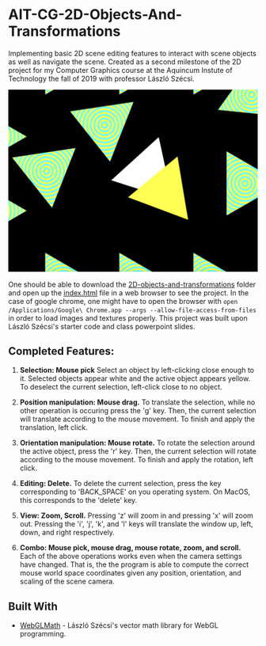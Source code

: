 # AIT-CG-2D-Objects-And-Transformations

Implementing basic 2D scene editing features to interact with scene objects as well as navigate the scene. Created as a second milestone of the 2D project for my Computer Graphics course at the Aquincum Instute of Technology the fall of 2019 with professor László Szécsi.

<p align="center">
  <img src="/resources/screenshot.png" alt="A screenshot of the running project demonstrating each of the completed features." width="800">
</p>

One should be able to download the [2D-objects-and-transformations](https://github.com/trastopchin/AIT-CG-2D-Objects-And-Transformations/tree/master/2D_objects_and_transformations) folder and open up the [index.html](https://github.com/trastopchin/AIT-CG-2D-Objects-And-Transformations/blob/master/2D_objects_and_transformations/graphics/index.html) file in a web browser to see the project. In the case of google chrome, one might have to open the browser with `open /Applications/Google\ Chrome.app --args --allow-file-access-from-files` in order to load images and textures properly. This project was built upon László Szécsi's starter code and class powerpoint slides.

## Completed Features:

1. **Selection: Mouse pick** Select an object by left-clicking close enough to it. Selected objects appear white and the active object appears yellow. To deselect the current selection, left-click close to no object.
     
2. **Position manipulation: Mouse drag.** To translate the selection, while no other operation is occuring press the 'g' key. Then, the current selection will translate according to the mouse movement. To finish and apply the translation, left click.

3. **Orientation manipulation: Mouse rotate.** To rotate the selection around the active object, press the 'r' key. Then, the current selection will rotate according to the mouse movement. To finish and apply the rotation, left click.

4. **Editing: Delete.** To delete the current selection, press the key corresponding to 'BACK_SPACE' on you operating system. On MacOS, this corresponds to the 'delete' key.

5. **View: Zoom, Scroll.** Pressing 'z' will zoom in and pressing 'x' will zoom out. Pressing the 'i', 'j', 'k', and 'l' keys will translate the window up, left, down, and right respectively.

6. **Combo: Mouse pick, mouse drag, mouse rotate, zoom, and scroll.** Each of the above operations works even when the camera settings have changed. That is, the the program is able to compute the correct mouse world space coordinates given any position, orientation, and scaling of the scene camera.

## Built With

* [WebGLMath](https://github.com/szecsi/WebGLMath) - László Szécsi's vector math library for WebGL programming.
